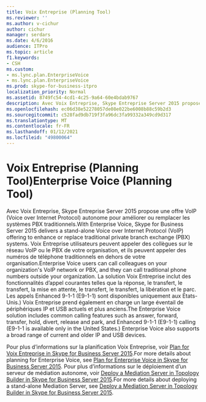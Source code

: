 ```yaml
---
title: Voix Entreprise (Planning Tool)
ms.reviewer: ''
ms.author: v-cichur
author: cichur
manager: serdars
ms.date: 4/6/2016
audience: ITPro
ms.topic: article
f1.keywords:
- CSH
ms.custom:
- ms.lync.plan.EnterpriseVoice
- ms.lync.plan.EnterpriseVoice
ms.prod: skype-for-business-itpro
localization_priority: Normal
ms.assetid: 8749fc54-4cd1-4c25-9a64-60e4bdab9767
description: Avec Voix Entreprise, Skype Entreprise Server 2015 propose une offre VoIP (Voice over Internet Protocol) autonome pour améliorer ou remplacer les systèmes PBX traditionnels. Voix Entreprise utilisateurs peuvent appeler des collègues sur le réseau VoIP ou le PBX de votre organisation, et ils peuvent appeler des numéros de téléphone traditionnels en dehors de votre organisation. La solution Voix Entreprise inclut des fonctionnalités d’appel courantes telles que la réponse, le transfert, le transfert, la mise en attente, le transfert, le transfert, la libération et le parc. Les appels Enhanced 9-1-1 (E9-1-1) sont disponibles uniquement aux États-Unis.) Voix Entreprise prend également en charge un large éventail de périphériques IP et USB actuels et plus anciens.
ms.openlocfilehash: ec06d38e52278057de08e022be6008b88c59b2d3
ms.sourcegitcommit: c528fad9db719f3fa96dc3fa99332a349cd9d317
ms.translationtype: MT
ms.contentlocale: fr-FR
ms.lasthandoff: 01/12/2021
ms.locfileid: "49800064"
---
```

# <a name="enterprise-voice-planning-tool"></a><span data-ttu-id="4a93f-105">Voix Entreprise (Planning Tool)</span><span class="sxs-lookup"><span data-stu-id="4a93f-105">Enterprise Voice (Planning Tool)</span></span>
 
<span data-ttu-id="4a93f-106">Avec Voix Entreprise, Skype Entreprise Server 2015 propose une offre VoIP (Voice over Internet Protocol) autonome pour améliorer ou remplacer les systèmes PBX traditionnels.</span><span class="sxs-lookup"><span data-stu-id="4a93f-106">With Enterprise Voice, Skype for Business Server 2015 delivers a stand-alone Voice over Internet Protocol (VoIP) offering to enhance or replace traditional private branch exchange (PBX) systems.</span></span> <span data-ttu-id="4a93f-107">Voix Entreprise utilisateurs peuvent appeler des collègues sur le réseau VoIP ou le PBX de votre organisation, et ils peuvent appeler des numéros de téléphone traditionnels en dehors de votre organisation.</span><span class="sxs-lookup"><span data-stu-id="4a93f-107">Enterprise Voice users can call colleagues on your organization's VoIP network or PBX, and they can call traditional phone numbers outside your organization.</span></span> <span data-ttu-id="4a93f-108">La solution Voix Entreprise inclut des fonctionnalités d’appel courantes telles que la réponse, le transfert, le transfert, la mise en attente, le transfert, le transfert, la libération et le parc. Les appels Enhanced 9-1-1 (E9-1-1) sont disponibles uniquement aux États-Unis.) Voix Entreprise prend également en charge un large éventail de périphériques IP et USB actuels et plus anciens.</span><span class="sxs-lookup"><span data-stu-id="4a93f-108">The Enterprise Voice solution includes common calling features such as answer, forward, transfer, hold, divert, release and park, and Enhanced 9-1-1 (E9-1-1) calling (E9-1-1 is available only in the United States.) Enterprise Voice also supports a broad range of current and older IP and USB devices.</span></span>
  
<span data-ttu-id="4a93f-109">Pour plus d’informations sur la planification Voix Entreprise, voir [Plan for Voix Entreprise in Skype for Business Server 2015](../../plan-your-deployment/enterprise-voice-solution/enterprise-voice.md).</span><span class="sxs-lookup"><span data-stu-id="4a93f-109">For more details about planning for Enterprise Voice, see [Plan for Enterprise Voice in Skype for Business Server 2015](../../plan-your-deployment/enterprise-voice-solution/enterprise-voice.md).</span></span> <span data-ttu-id="4a93f-110">Pour plus d’informations sur le déploiement d’un serveur de médiation autonome, voir [Deploy a Mediation Server in Topology Builder in Skype for Business Server 2015](../../deploy/deploy-enterprise-voice/deploy-a-mediation-server.md).</span><span class="sxs-lookup"><span data-stu-id="4a93f-110">For more details about deploying a stand-alone Mediation Server, see [Deploy a Mediation Server in Topology Builder in Skype for Business Server 2015](../../deploy/deploy-enterprise-voice/deploy-a-mediation-server.md).</span></span>
  

